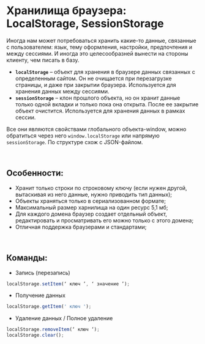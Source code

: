 # Хранилища браузера: LocalStorage, SessionStorage

Иногда нам может потребоваться хранить какие-то данные, связанные с пользователем: язык, тему оформления, настройки, предпочтения и между сессиями. И иногда это целесообразней вынести на стороны клиенту, чем писать в базу.

* __`localStorage`__ – объект для хранения в браузере данных связанных с определенным сайтом. Он не очищается при перезагрузке страницы, и даже при закрытии браузера. Используется для хранения данных между сессиями.
* __`sessionStorage`__ – клон прошлого объекта, но он хранит данные только одной вкладки и только пока она открыта. После ее закрытие объект очистится. Используется для хранения данных в рамках сессии.

Все они являются свойствами глобального объекта-window, можно обратиться через него `window.localStorage` или напрямую `sessionStorage`. По структуре схож с JSON-файлом.

<br>

## Особенности:
* Хранит только строки по строковому ключу (если нужен другой, вытаскивая из него данные, нужно приводить тип данных);
* Объекты храняться только в сериализованном формате;
* Максимальный размер харнилища на один ресурс 5,1 мб;
* Для каждого домена браузер создает отдельный объект, редактировать и просматривать его можно только с этого домена;
* Отличная поддержка браузерами и стандартами;

<br>

## Команды:
* Запись (перезапись)  
```javascript
localStorage.setItem(‘ ключ ’, ‘ значение ’);
```
* Получение данных  
```javascript
localStorage.getItem(' ключ ');
```
* Удаление данных / Полное удаление
```javascript
localStorage.removeItem(‘ ключ ‘);
localStorage.clear();
```
